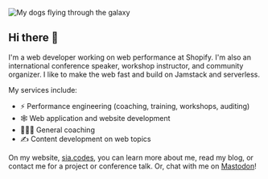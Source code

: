 ![My dogs flying through the galaxy](https://res.cloudinary.com/siacodes/image/upload/q_auto,f_auto,w_1856/v1607719366/other/Space_k3bvlo2.jpg)

## Hi there 👋

I'm a web developer working on web performance at Shopify. I'm also an international conference speaker, workshop instructor, and community organizer. I like to make the web fast and build on Jamstack and serverless.

My services include:

- ⚡️ Performance engineering (coaching, training, workshops, auditing)
- 🕸️ Web application and website development
- 🧑‍🤝‍🧑 General coaching
- ✍️ Content development on web topics

On my website, [sia.codes](https://sia.codes/), you can learn more about me, read my blog, or contact me for a project or conference talk. Or, chat with me on [Mastodon](https://front-end.social/@sia)!

<!--
**siakaramalegos/siakaramalegos** is a ✨ _special_ ✨ repository because its `README.md` (this file) appears on your GitHub profile.

Here are some ideas to get you started:

- 🔭 I’m currently working on ...
- 🌱 I’m currently learning ...
- 👯 I’m looking to collaborate on ...
- 🤔 I’m looking for help with ...
- 💬 Ask me about ...
- 📫 How to reach me: ...
- 😄 Pronouns: ...
- ⚡ Fun fact: ...
-->
